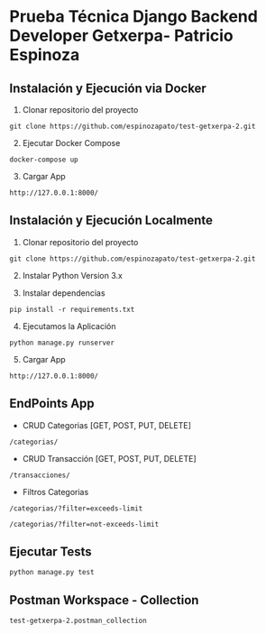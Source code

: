 # Prueba Técnica Django Backend Developer Getxerpa- Patricio Espinoza

## Instalación y Ejecución via Docker

1. Clonar repositorio del proyecto
```
git clone https://github.com/espinozapato/test-getxerpa-2.git
```
2. Ejecutar Docker Compose
```
docker-compose up
```
3. Cargar App 
```
http://127.0.0.1:8000/
```

## Instalación y Ejecución Localmente

1. Clonar repositorio del proyecto
```
git clone https://github.com/espinozapato/test-getxerpa-2.git
```
2. Instalar Python Version 3.x

3. Instalar dependencias
```
pip install -r requirements.txt
```
4. Ejecutamos la Aplicación
```
python manage.py runserver
```
5. Cargar App 
```
http://127.0.0.1:8000/
```

## EndPoints App

-   CRUD Categorias [GET, POST, PUT, DELETE]
```
/categorias/
```
-   CRUD Transacción [GET, POST, PUT, DELETE]
```
/transacciones/
```

-   Filtros Categorias 
```
/categorias/?filter=exceeds-limit
```
```
/categorias/?filter=not-exceeds-limit
```

## Ejecutar Tests

```
python manage.py test
```

## Postman Workspace - Collection

```
test-getxerpa-2.postman_collection
```